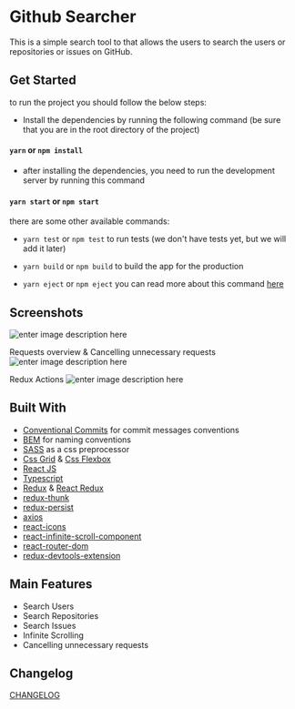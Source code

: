 
# Github Searcher
This is a simple search tool to that allows the users to search the users or repositories or issues on GitHub.

## Get Started
to run the project you should follow the below steps:
* Install the dependencies by running the following command (be sure that you are in the root directory of the project)
#### `yarn` or `npm install`
* after installing the dependencies, you need to run the development server by running this command
#### `yarn start` or `npm start`
there are some other available commands:

*  `yarn test` or `npm test` to run tests (we don't have tests yet, but we will add it later)

*  `yarn build` or `npm build` to build the app for the production

*  `yarn eject` or `npm eject` you can read more about this command [here](https://create-react-app.dev/docs/available-scripts/#npm-run-eject)

  

## Screenshots
![enter image description here](https://s2.gifyu.com/images/screenshot01.gif)

  Requests overview & Cancelling unnecessary requests
 ![enter image description here](https://s2.gifyu.com/images/screenshot02.gif)
 
 Redux Actions
 ![enter image description here](https://s2.gifyu.com/images/screenshot03.gif)

## Built With
- [Conventional Commits](https://www.conventionalcommits.org/) for commit messages conventions
- [BEM](http://getbem.com/) for naming conventions
- [SASS](https://sass-lang.com/) as a css preprocessor
- [Css Grid](https://developer.mozilla.org/en-US/docs/Web/CSS/CSS_Grid_Layout) & [Css Flexbox](https://developer.mozilla.org/en-US/docs/Web/CSS/CSS_Flexible_Box_Layout/Basic_Concepts_of_Flexbox)
- [React JS](https://reactjs.org/)
- [Typescript](https://www.typescriptlang.org/)
- [Redux](https://redux.js.org/) & [React Redux](https://react-redux.js.org/)
- [redux-thunk](https://github.com/reduxjs/redux-thunk)
- [redux-persist](https://github.com/rt2zz/redux-persist)
- [axios](https://github.com/axios/axios)
- [react-icons](https://react-icons.github.io/react-icons/)
- [react-infinite-scroll-component](https://github.com/ankeetmaini/react-infinite-scroll-component)
- [react-router-dom](https://www.npmjs.com/package/react-router-dom)
- [redux-devtools-extension](https://www.npmjs.com/package/redux-devtools-extension)

  
## Main Features
  
- Search Users
- Search Repositories
- Search Issues
- Infinite Scrolling
- Cancelling unnecessary requests

## Changelog
[CHANGELOG](https://github.com/maherElsayed1/github-searcher/blob/main/CHANGELOG.md)